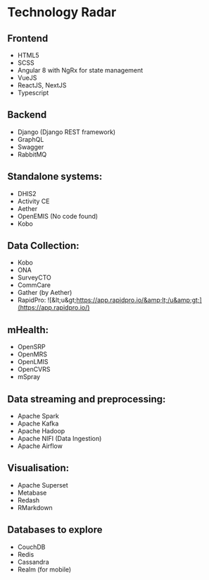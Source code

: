 # Technology Radar

## Frontend

* HTML5
* SCSS
* Angular 8 with NgRx for state management
* VueJS
* ReactJS, NextJS
* Typescript

## Backend

* Django \(Django REST framework\)
* GraphQL
* Swagger
* RabbitMQ

## Standalone systems:

* DHIS2
* Activity CE
* Aether
* OpenEMIS \(No code found\)
* Kobo

## Data Collection:

* Kobo
* ONA
* SurveyCTO
* CommCare
* Gather \(by Aether\)
* RapidPro: ![&amp;lt;u&amp;gt;https://app.rapidpro.io/&amp;lt;/u&amp;gt;](https://app.rapidpro.io/)

## mHealth:

* OpenSRP
* OpenMRS
* OpenLMIS
* OpenCVRS
* mSpray

## Data streaming and preprocessing:

* Apache Spark
* Apache Kafka
* Apache Hadoop
* Apache NIFI \(Data Ingestion\)
* Apache Airflow

## Visualisation:

* Apache Superset
* Metabase
* Redash
* RMarkdown

## Databases to explore

* CouchDB
* Redis
* Cassandra
* Realm \(for mobile\)

